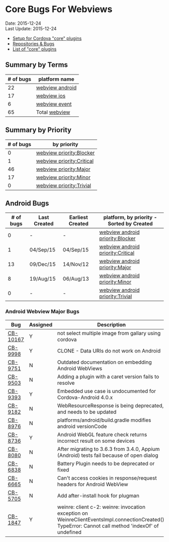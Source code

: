 # Core Bugs For Webviews #
Date: 2015-12-24<br>
Last Update: 2015-12-24

- [Setup for Cordova "core" plugins](plugins-core-setup.md)
- [Repositories &amp; Bugs](bugs.md)
- [List of "core" plugins](http://cordova.apache.org/docs/en/5.4.0/cordova/plugins/pluginapis.html)

## Summary by Terms ##

\# of bugs | platform name
-----------|------------
22 | [webview android](https://issues.apache.org/jira/browse/CB-9615?jql=project%20%3D%20CB%20AND%20issuetype%20%3D%20Bug%20AND%20status%20%3D%20Open%20AND%20text%20~%20%22webview%20android%22%20ORDER%20BY%20priority%20DESC)
17 | [webview ios](https://issues.apache.org/jira/browse/CB-7958?jql=project%20%3D%20CB%20AND%20issuetype%20%3D%20Bug%20AND%20status%20%3D%20Open%20AND%20text%20~%20%22webview%20ios%22%20ORDER%20BY%20priority%20DESC)
6  | [webview event](https://issues.apache.org/jira/browse/CB-7958?jql=project%20%3D%20CB%20AND%20issuetype%20%3D%20Bug%20AND%20status%20%3D%20Open%20AND%20text%20~%20%22webview%20event%22%20ORDER%20BY%20priority%20DESC)
65 | Total [webview](https://issues.apache.org/jira/browse/CB-9914?jql=project%20%3D%20CB%20AND%20issuetype%20%3D%20Bug%20AND%20status%20%3D%20Open%20AND%20text%20~%20webview%20ORDER%20BY%20priority%20DESC)

## Summary by Priority ##

\# of bugs | by priority
-----------|------------
0  | [webview priority:Blocker](https://issues.apache.org/jira/issues/?jql=project%20%3D%20CB%20AND%20issuetype%20%3D%20Bug%20AND%20status%20%3D%20Open%20AND%20priority%20%3D%20Blocker%20AND%20text%20~%20%22webview%22%20ORDER%20BY%20priority%20DESC)
1  | [webview priority:Critical](https://issues.apache.org/jira/issues/?jql=project%20%3D%20CB%20AND%20issuetype%20%3D%20Bug%20AND%20status%20%3D%20Open%20AND%20priority%20%3D%20Critical%20AND%20text%20~%20%22webview%22%20ORDER%20BY%20priority%20DESC)
46 | [webview priority:Major](https://issues.apache.org/jira/issues/?jql=project%20%3D%20CB%20AND%20issuetype%20%3D%20Bug%20AND%20status%20%3D%20Open%20AND%20priority%20%3D%20Major%20AND%20text%20~%20%22webview%22%20ORDER%20BY%20priority%20DESC)
17 | [webview priority:Minor](https://issues.apache.org/jira/issues/?jql=project%20%3D%20CB%20AND%20issuetype%20%3D%20Bug%20AND%20status%20%3D%20Open%20AND%20priority%20%3D%20Minor%20AND%20text%20~%20%22webview%22%20ORDER%20BY%20priority%20DESC)
0  | [webview priority:Trivial](https://issues.apache.org/jira/issues/?jql=project%20%3D%20CB%20AND%20issuetype%20%3D%20Bug%20AND%20status%20%3D%20Open%20AND%20priority%20%3D%20Trivial%20AND%20text%20~%20%22webview%22%20ORDER%20BY%20priority%20DESC)

## Android Bugs ##

\# of bugs | Last Created | Earliest Created | platform, by priority - **Sorted by Created**
-----------|--------------|------------------|----------------------------------------------
0  | - | - | [webview android priority:Blocker](https://issues.apache.org/jira/issues/?jql=project%20%3D%20CB%20AND%20issuetype%20%3D%20Bug%20AND%20status%20%3D%20Open%20AND%20priority%20%3D%20Blocker%20AND%20text%20~%20%22webview%20android%22%20ORDER%20BY%20created%20DESC%2C%20priority%20DESC)
1  | 04/Sep/15 | 04/Sep/15 | [webview android priority:Critical](https://issues.apache.org/jira/browse/CB-9615?jql=project%20%3D%20CB%20AND%20issuetype%20%3D%20Bug%20AND%20status%20%3D%20Open%20AND%20priority%20%3D%20Critical%20AND%20text%20~%20%22webview%20android%22%20ORDER%20BY%20created%20DESC%2C%20priority%20DESC)
13 | 09/Dec/15 | 14/Nov/12 | [webview android priority:Major](https://issues.apache.org/jira/browse/CB-8736?jql=project%20%3D%20CB%20AND%20issuetype%20%3D%20Bug%20AND%20status%20%3D%20Open%20AND%20priority%20%3D%20Major%20AND%20text%20~%20%22webview%20android%22%20ORDER%20BY%20created%20DESC%2C%20priority%20DESC)
8  | 19/Aug/15 | 06/Aug/13 | [webview android priority:Minor](https://issues.apache.org/jira/browse/CB-9516?jql=project%20%3D%20CB%20AND%20issuetype%20%3D%20Bug%20AND%20status%20%3D%20Open%20AND%20priority%20%3D%20Minor%20AND%20text%20~%20%22webview%20android%22%20ORDER%20BY%20created%20DESC%2C%20priority%20DESC)
0  | - | - | [webview android priority:Trivial](https://issues.apache.org/jira/issues/?jql=project%20%3D%20CB%20AND%20issuetype%20%3D%20Bug%20AND%20status%20%3D%20Open%20AND%20priority%20%3D%20Trivial%20AND%20text%20~%20%22webview%20android%22%20ORDER%20BY%20created%20DESC%2C%20priority%20DESC)


### Android Webview Major Bugs ###

Bug  | Assigned | Description
-----|----------|------------
[CB-10167](https://issues.apache.org/jira/browse/CB-10167) | Y | not select multiple image from gallary using cordova
[CB-9998](https://issues.apache.org/jira/browse/CB-9998) | Y | CLONE - Data URIs do not work on Android
[CB-9751](https://issues.apache.org/jira/browse/CB-9751) | N | Outdated documentation on embedding Android WebViews
[CB-9503](https://issues.apache.org/jira/browse/CB-9503) | N | Adding a plugin with a caret version fails to resolve
[CB-9393](https://issues.apache.org/jira/browse/CB-9393) | Y | Embedded use case is undocumented for Cordova-Android 4.0.x
[CB-9182](https://issues.apache.org/jira/browse/CB-9182) | N | WebResourceResponse is being deprecated, and needs to be updated
[CB-8976](https://issues.apache.org/jira/browse/CB-8976) | N | platforms/android/build.gradle modifies android versionCode
[CB-8736](https://issues.apache.org/jira/browse/CB-8736) | Y | Android WebGL feature check returns incorrect result on some devices
[CB-8080](https://issues.apache.org/jira/browse/CB-8080) | N | After migrating to 3.6.3 from 3.4.0, Appium (Android) tests fail because of open dialog
[CB-6838](https://issues.apache.org/jira/browse/CB-6838) | N | Battery Plugin needs to be deprecated or fixed
[CB-6665](https://issues.apache.org/jira/browse/CB-6665) | N | Can't access cookies in response/request headers for Android WebView
[CB-5705](https://issues.apache.org/jira/browse/CB-5705) | N | Add after-install hook for plugman
[CB-1847](https://issues.apache.org/jira/browse/CB-1847) | Y | weinre: client c-2: weinre: invocation exception on WeinreClientEventsImpl.connectionCreated(): TypeError: Cannot call method 'indexOf' of undefined






